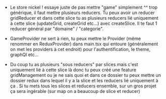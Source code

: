 - Le store nickel ! essaye juste de pas mettre "game" simplement ^^ trop générique, il faut mettre plusieurs reducers. Tu peux avoir un reducer gridReducer et dans cette slice tu as plusieurs reducers lié uniquement à cette slice (updateGrid, createGrid etc...) avec createSlice. Il te faut 1 reducer général par "domaine" / "categorie".

- GameProvider ne sert à rien, tu peux mettre le Provider (même renommer en ReduxProvider) dans main.tsx qui entoure <App /> (généralement on met les providers à cet endroit) pour l'authentification, le theme, graphQl etc...

- Du coup tu as plusieurs "sous reducers" par slices mais c'est uniquement lié à cette slice là donc tu peux créé une feature gridManagement ou je ne sais quoi et dans ce dossier tu peux mettre un dossier redux dans lequel il y a la slice et les reducers lié uniquement à ça . Si tu mets tous les slices et reducers ensemble, sur un gros projet ça sera ingérable (sur map on a beaucoup de slice et reducer)
